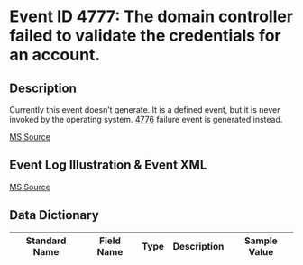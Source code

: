 # Event ID 4777: The domain controller failed to validate the credentials for an account.

## Description

Currently this event doesn’t generate. It is a defined event, but it is never invoked by the operating system. [4776](https://github.com/MicrosoftDocs/windows-itpro-docs/blob/master/windows/security/threat-protection/auditing/event-4776.md) failure event is generated instead.

[MS Source](https://github.com/MicrosoftDocs/windows-itpro-docs/blob/master/windows/security/threat-protection/auditing/event-4777.md)

## Event Log Illustration & Event XML

[MS Source](https://github.com/MicrosoftDocs/windows-itpro-docs/blob/master/windows/security/threat-protection/auditing/event-4777.md)

## Data Dictionary

| Standard Name | Field Name | Type | Description | Sample Value |
| ---------------- | ---------------- | ---------------- | ----------------	| ---------------- |